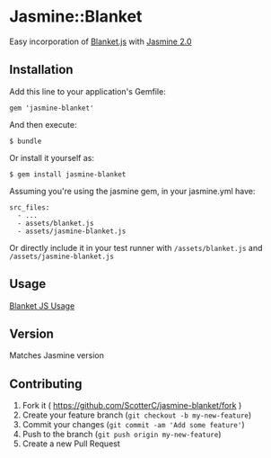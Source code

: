 # Jasmine::Blanket

Easy incorporation of [Blanket.js](https://github.com/alex-seville/blanket) with [Jasmine 2.0](https://github.com/pivotal/jasmine-gem)

## Installation

Add this line to your application's Gemfile:

    gem 'jasmine-blanket'

And then execute:

    $ bundle

Or install it yourself as:

    $ gem install jasmine-blanket

Assuming you're using the jasmine gem, in your jasmine.yml have:

    src_files:
      - ...
      - assets/blanket.js
      - assets/jasmine-blanket.js

Or directly include it in your test runner with `/assets/blanket.js` and `/assets/jasmine-blanket.js`

## Usage

[Blanket JS Usage](http://blanketjs.org/)

## Version

Matches Jasmine version

## Contributing

1. Fork it ( https://github.com/ScotterC/jasmine-blanket/fork )
2. Create your feature branch (`git checkout -b my-new-feature`)
3. Commit your changes (`git commit -am 'Add some feature'`)
4. Push to the branch (`git push origin my-new-feature`)
5. Create a new Pull Request
